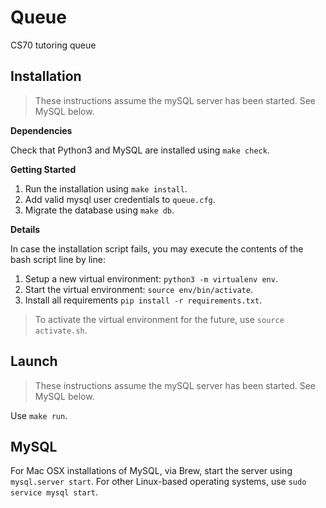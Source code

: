 # Queue
CS70 tutoring queue

## Installation

> These instructions assume the mySQL server has been started. See MySQL below.

**Dependencies**

Check that Python3 and MySQL are installed using `make check`.

**Getting Started**

1. Run the installation using `make install`.
2. Add valid mysql user credentials to `queue.cfg`.
3. Migrate the database using `make db`.

**Details**

In case the installation script fails, you may execute the contents of the bash script line by line:

1. Setup a new virtual environment: `python3 -m virtualenv env`.
1. Start the virtual environment: `source env/bin/activate`.
1. Install all requirements `pip install -r requirements.txt`.

> To activate the virtual environment for the future, use `source activate.sh`.

## Launch

> These instructions assume the mySQL server has been started. See MySQL below.

Use `make run`.

## MySQL

For Mac OSX installations of MySQL, via Brew, start the server using
`mysql.server start`. For other Linux-based operating systems, use
`sudo service mysql start`.
